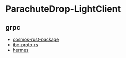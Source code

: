 # ParachuteDrop-LightClient

## grpc
* [cosmos-rust-package](https://github.com/Philipp-Sc/cosmos-rust-package)
* [ibc-proto-rs](https://github.com/cosmos/ibc-proto-rs)
* [hermes](https://github.com/informalsystems/hermes)
